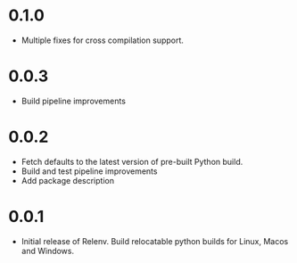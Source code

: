 0.1.0
=====

* Multiple fixes for cross compilation support.


0.0.3
=====

* Build pipeline improvements


0.0.2
=====

* Fetch defaults to the latest version of pre-built Python build.
* Build and test pipeline improvements
* Add package description


0.0.1
=====

* Initial release of Relenv. Build relocatable python builds for Linux, Macos and Windows.

